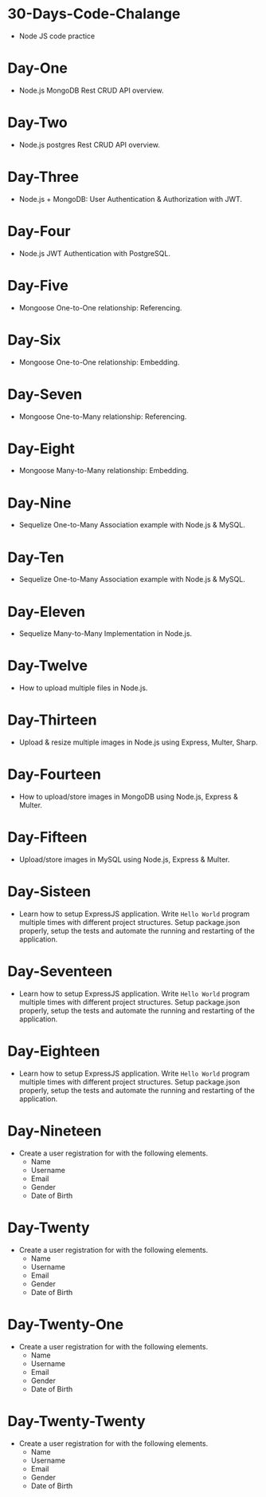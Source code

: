 # 30-Days-Code-Chalange
- Node JS code practice

# Day-One
- Node.js MongoDB Rest CRUD API overview.

# Day-Two
- Node.js postgres Rest CRUD API overview.

# Day-Three
- Node.js + MongoDB: User Authentication & Authorization with JWT.

# Day-Four
- Node.js JWT Authentication with PostgreSQL.

# Day-Five
- Mongoose One-to-One relationship: Referencing.

# Day-Six
- Mongoose One-to-One relationship: Embedding.

# Day-Seven
- Mongoose One-to-Many relationship: Referencing.

# Day-Eight
- Mongoose Many-to-Many relationship: Embedding.

# Day-Nine
- Sequelize One-to-Many Association example with Node.js & MySQL.

# Day-Ten
- Sequelize One-to-Many Association example with Node.js & MySQL.

# Day-Eleven
- Sequelize Many-to-Many Implementation in Node.js.

# Day-Twelve
- How to upload multiple files in Node.js.

# Day-Thirteen
- Upload & resize multiple images in Node.js using Express, Multer, Sharp.

# Day-Fourteen
- How to upload/store images in MongoDB using Node.js, Express & Multer.

# Day-Fifteen
- Upload/store images in MySQL using Node.js, Express & Multer.

# Day-Sisteen
- Learn how to setup ExpressJS application. Write `Hello World` program multiple times with different project structures. 
  Setup package.json properly, setup the tests and automate the running and restarting of the application.

# Day-Seventeen
- Learn how to setup ExpressJS application. Write `Hello World` program multiple times with different project structures. 
  Setup package.json properly, setup the tests and automate the running and restarting of the application.

# Day-Eighteen
- Learn how to setup ExpressJS application. Write `Hello World` program multiple times with different project structures. 
  Setup package.json properly, setup the tests and automate the running and restarting of the application.

# Day-Nineteen
- Create a user registration for with the following elements.
  - Name
  - Username
  - Email
  - Gender
  - Date of Birth

# Day-Twenty
- Create a user registration for with the following elements.
  - Name
  - Username
  - Email
  - Gender
  - Date of Birth

# Day-Twenty-One
- Create a user registration for with the following elements.
  - Name
  - Username
  - Email
  - Gender
  - Date of Birth

# Day-Twenty-Twenty
- Create a user registration for with the following elements.
  - Name
  - Username
  - Email
  - Gender
  - Date of Birth
